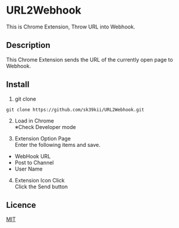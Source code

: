 # URL2Webhook

This is Chrome Extension, Throw URL into Webhook.

## Description

This Chrome Extension sends the URL of the currently open page to Webhook.

## Install

1. git clone  
```
git clone https://github.com/sk39kii/URL2Webhook.git
```

2. Load in Chrome  
※Check Developer mode

3. Extension Option Page  
Enter the following items and save.  
  * WebHook URL
  * Post to Channel
  * User Name

4. Extension Icon Click  
Click the Send button


## Licence
[MIT](https://github.com/sk39kii/URL2Webhook/blob/master/LICENSE)
